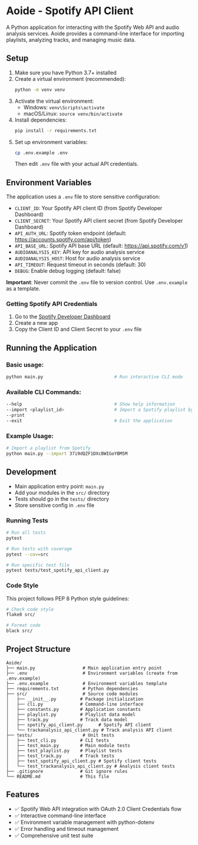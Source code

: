 # Aoide - Spotify API Client

A Python application for interacting with the Spotify Web API and audio analysis services. Aoide provides a command-line interface for importing playlists, analyzing tracks, and managing music data.

## Setup

1. Make sure you have Python 3.7+ installed
2. Create a virtual environment (recommended):
   ```bash
   python -m venv venv
   ```
3. Activate the virtual environment:
   - Windows: `venv\Scripts\activate`
   - macOS/Linux: `source venv/bin/activate`
4. Install dependencies:
   ```bash
   pip install -r requirements.txt
   ```
5. Set up environment variables:
   ```bash
   cp .env.example .env
   ```
   Then edit `.env` file with your actual API credentials.

## Environment Variables

The application uses a `.env` file to store sensitive configuration:

- `CLIENT_ID`: Your Spotify API client ID (from Spotify Developer Dashboard)
- `CLIENT_SECRET`: Your Spotify API client secret (from Spotify Developer Dashboard)
- `API_AUTH_URL`: Spotify token endpoint (default: https://accounts.spotify.com/api/token)
- `API_BASE_URL`: Spotify API base URL (default: https://api.spotify.com/v1)
- `AUDIOANALYSIS_KEY`: API key for audio analysis service
- `AUDIOANALYSIS_HOST`: Host for audio analysis service
- `API_TIMEOUT`: Request timeout in seconds (default: 30)
- `DEBUG`: Enable debug logging (default: false)

**Important**: Never commit the `.env` file to version control. Use `.env.example` as a template.

### Getting Spotify API Credentials

1. Go to the [Spotify Developer Dashboard](https://developer.spotify.com/dashboard)
2. Create a new app
3. Copy the Client ID and Client Secret to your `.env` file

## Running the Application

### Basic usage:
```bash
python main.py                           # Run interactive CLI mode
```

### Available CLI Commands:
```bash
--help                                   # Show help information
--import <playlist_id>                   # Import a Spotify playlist by ID
--print
--exit                                   # Exit the application
```

### Example Usage:
```bash
# Import a playlist from Spotify
python main.py --import 37i9dQZF1DXcBWIGoYBM5M
```

## Development

- Main application entry point: `main.py`
- Add your modules in the `src/` directory
- Tests should go in the `tests/` directory
- Store sensitive config in `.env` file

### Running Tests

```bash
# Run all tests
pytest

# Run tests with coverage
pytest --cov=src

# Run specific test file
pytest tests/test_spotify_api_client.py
```

### Code Style

This project follows PEP 8 Python style guidelines:

```bash
# Check code style
flake8 src/

# Format code
black src/
```

## Project Structure

```
Aoide/
├── main.py                  # Main application entry point
├── .env                     # Environment variables (create from .env.example)
├── .env.example             # Environment variables template
├── requirements.txt         # Python dependencies
├── src/                     # Source code modules
│   ├── __init__.py         # Package initialization
│   ├── cli.py              # Command-line interface
│   ├── constants.py        # Application constants
│   ├── playlist.py         # Playlist data model
│   ├── track.py            # Track data model
│   ├── spotify_api_client.py      # Spotify API client
│   └── trackanalysis_api_client.py # Track analysis API client
├── tests/                   # Unit tests
│   ├── test_cli.py         # CLI tests
│   ├── test_main.py        # Main module tests
│   ├── test_playlist.py    # Playlist tests
│   ├── test_track.py       # Track tests
│   ├── test_spotify_api_client.py # Spotify client tests
│   └── test_trackanalysis_api_client.py # Analysis client tests
├── .gitignore              # Git ignore rules
└── README.md               # This file
```

## Features

- ✅ Spotify Web API integration with OAuth 2.0 Client Credentials flow
- ✅ Interactive command-line interface
- ✅ Environment variable management with python-dotenv
- ✅ Error handling and timeout management
- ✅ Comprehensive unit test suite
